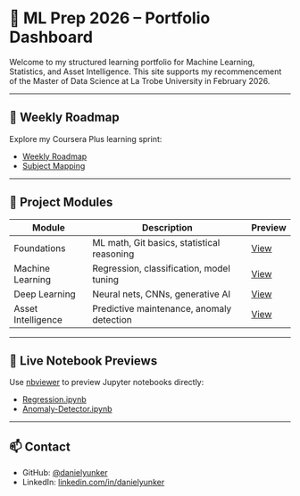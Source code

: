 # 🧠 ML Prep 2026 – Portfolio Dashboard

Welcome to my structured learning portfolio for Machine Learning, Statistics, and Asset Intelligence. This site supports my recommencement of the Master of Data Science at La Trobe University in February 2026.

---

## 📅 Weekly Roadmap

Explore my Coursera Plus learning sprint:
- [Weekly Roadmap](weekly-roadmap.md)
- [Subject Mapping](subject-mapping.md)

---

## 📂 Project Modules

| Module | Description | Preview |
|--------|-------------|---------|
| Foundations | ML math, Git basics, statistical reasoning | [View](foundations/stats-summary.md) |
| Machine Learning | Regression, classification, model tuning | [View](machine-learning/regression.ipynb) |
| Deep Learning | Neural nets, CNNs, generative AI | [View](deep-learning/nn.ipynb) |
| Asset Intelligence | Predictive maintenance, anomaly detection | [View](asset-intelligence/asset-ai-case-study.md) |

---

## 🔗 Live Notebook Previews

Use [nbviewer](https://nbviewer.org/) to preview Jupyter notebooks directly:
- [Regression.ipynb](https://nbviewer.org/github/danielyunker/ml-prep-2026/blob/main/machine-learning/regression.ipynb)
- [Anomaly-Detector.ipynb](https://nbviewer.org/github/danielyunker/ml-prep-2026/blob/main/asset-intelligence/anomaly-detector.ipynb)

---

## 📫 Contact

- GitHub: [@danielyunker](https://github.com/danielyunker)
- LinkedIn: [linkedin.com/in/danielyunker](https://linkedin.com/in/danielyunker)
